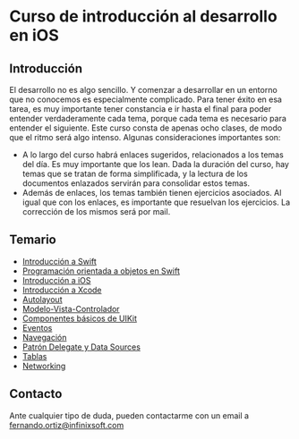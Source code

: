 # Curso de introducción al desarrollo en iOS

## Introducción

El desarrollo no es algo sencillo. Y comenzar a desarrollar en un entorno que no conocemos es especialmente complicado. Para tener éxito en esa tarea, es muy importante tener constancia e ir hasta el final para poder entender verdaderamente cada tema, porque cada tema es necesario para entender el siguiente. Este curso consta de apenas ocho clases, de modo que el ritmo será algo intenso. Algunas consideraciones importantes son:

- A lo largo del curso habrá enlaces sugeridos, relacionados a los temas del día. Es muy importante que los lean. Dada la duración del curso, hay temas que se tratan de forma simplificada, y la lectura de los documentos enlazados servirán para consolidar estos temas.
- Además de enlaces, los temas también tienen ejercicios asociados. Al igual que con los enlaces, es importante que resuelvan los ejercicios. La corrección de los mismos será por mail.

## Temario

- [Introducción a Swift](Articulos/01-introduccion-a-swift.md)
- [Programación orientada a objetos en Swift]()
- [Introducción a iOS]()
- [Introducción a Xcode]()
- [Autolayout]()
- [Modelo-Vista-Controlador]()
- [Componentes básicos de UIKit]()
- [Eventos]()
- [Navegación]()
- [Patrón Delegate y Data Sources]()
- [Tablas]()
- [Networking]()

## Contacto

Ante cualquier tipo de duda, pueden contactarme con un email a fernando.ortiz@infinixsoft.com